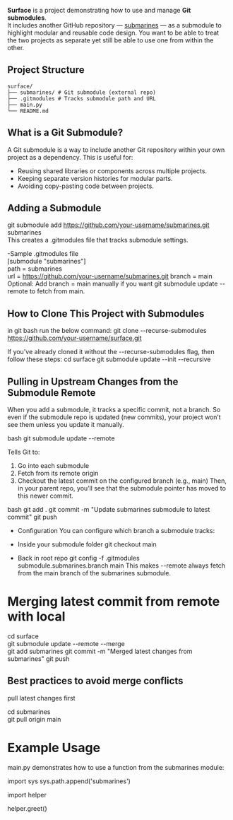 **Surface** is a project demonstrating how to use and manage **Git submodules**.  
It includes another GitHub repository — [submarines](https://github.com/your-username/submarines) — as a submodule to 
highlight modular and reusable code design.
You want to be able to treat the two projects as separate yet still be able to use one from within the other.

## Project Structure
```
surface/
├── submarines/ # Git submodule (external repo)
├── .gitmodules # Tracks submodule path and URL
├── main.py
└── README.md
```

## What is a Git Submodule?

A Git submodule is a way to include another Git repository within your own project as a dependency. This is useful for:
- Reusing shared libraries or components across multiple projects.
- Keeping separate version histories for modular parts.
- Avoiding copy-pasting code between projects.

## Adding a Submodule 

git submodule add https://github.com/your-username/submarines.git submarines  
This creates a .gitmodules file that tracks submodule settings.

-Sample .gitmodules file  
[submodule "submarines"]  
path = submarines  
url = https://github.com/your-username/submarines.git
branch = main
Optional: Add branch = main manually if you want git submodule update --remote to fetch from main.

##  How to Clone This Project with Submodules

in git bash run the below command:
git clone --recurse-submodules https://github.com/your-username/surface.git

If you've already cloned it without the --recurse-submodules flag, then follow these steps:
cd surface
git submodule update --init --recursive

## Pulling in Upstream Changes from the Submodule Remote

When you add a submodule, it tracks a specific commit, not a branch.
So even if the submodule repo is updated (new commits), your project won’t see them unless you update it manually.

bash
git submodule update --remote

Tells Git to:

1. Go into each submodule
2. Fetch from its remote origin
3. Checkout the latest commit on the configured branch (e.g., main)
Then, in your parent repo, you’ll see that the submodule pointer has moved to this newer commit.

bash
git add .
git commit -m "Update submarines submodule to latest commit"
git push

- Configuration
You can configure which branch a submodule tracks:

- Inside your submodule folder
git checkout main

- Back in root repo
git config -f .gitmodules submodule.submarines.branch main
This makes --remote always fetch from the main branch of the submarines submodule.

# Merging latest commit from remote with local
cd surface  
git submodule update --remote --merge  
git add submarines
git commit -m "Merged latest changes from submarines"
git push

## Best practices to avoid merge conflicts
pull latest changes first

cd submarines  
git pull origin main

# Example Usage
main.py demonstrates how to use a function from the submarines module:  

import sys
sys.path.append('submarines')

import helper

helper.greet()














